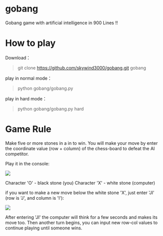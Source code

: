 # gobang

Gobang game with artificial intelligence in 900 Lines !! 

How to play
===========

Download：
> git clone https://github.com/skywind3000/gobang.git gobang

play in normal mode：
> python gobang/gobang.py 

play in hard mode：
> python gobang/gobang.py hard 


Game Rule
=========

Make five or more stones in a in to win. You will make your move by enter the coordinate value (row + column) of the chess-board to defeat the AI competitor.

Play it in the console:

![](https://raw.githubusercontent.com/skywind3000/gobang/master/images/gobang1.png)

Character 'O' - black stone (you)
Character 'X' - white stone (computer)

if you want to make a new move below the white stone 'X', just enter 'JI' (row is 'J', and column is 'I'):

![](https://raw.githubusercontent.com/skywind3000/gobang/master/images/gobang3.png)

After entering 'JI' the computer will think for a few seconds and makes its move too. Then another turn begins, you can input new row-col values to continue playing until someone wins. 









